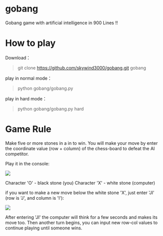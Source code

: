 # gobang

Gobang game with artificial intelligence in 900 Lines !! 

How to play
===========

Download：
> git clone https://github.com/skywind3000/gobang.git gobang

play in normal mode：
> python gobang/gobang.py 

play in hard mode：
> python gobang/gobang.py hard 


Game Rule
=========

Make five or more stones in a in to win. You will make your move by enter the coordinate value (row + column) of the chess-board to defeat the AI competitor.

Play it in the console:

![](https://raw.githubusercontent.com/skywind3000/gobang/master/images/gobang1.png)

Character 'O' - black stone (you)
Character 'X' - white stone (computer)

if you want to make a new move below the white stone 'X', just enter 'JI' (row is 'J', and column is 'I'):

![](https://raw.githubusercontent.com/skywind3000/gobang/master/images/gobang3.png)

After entering 'JI' the computer will think for a few seconds and makes its move too. Then another turn begins, you can input new row-col values to continue playing until someone wins. 









